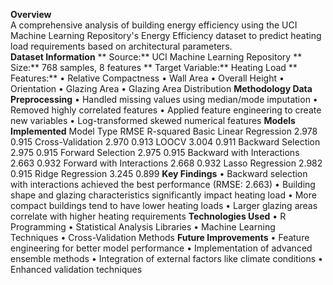 **Overview**
<br>A comprehensive analysis of building energy efficiency using the UCI Machine Learning Repository's Energy Efficiency dataset to predict heating load requirements based on architectural parameters.</br>
**Dataset Information**
**	Source:** UCI Machine Learning Repository
**	Size:** 768 samples, 8 features
**	Target Variable:** Heating Load
**	Features:**
  •	Relative Compactness
  •	Wall Area
  •	Overall Height
  •	Orientation
  •	Glazing Area
  •	Glazing Area Distribution
**Methodology
Data Preprocessing**
•	Handled missing values using median/mode imputation
•	Removed highly correlated features
•	Applied feature engineering to create new variables
•	Log-transformed skewed numerical features
**Models Implemented**
Model Type                  RMSE	   R-squared
Basic Linear Regression	    2.978	   0.915
Cross-Validation	          2.970	   0.913
LOOCV	                      3.004	   0.911
Backward Selection	        2.975	   0.915
Forward Selection	          2.975	   0.915
Backward with Interactions	2.663    0.932
Forward with Interactions	  2.668	   0.932
Lasso Regression	          2.982	   0.915
Ridge Regression	          3.245	   0.899
**Key Findings**
•	Backward selection with interactions achieved the best performance (RMSE: 2.663)
•	Building shape and glazing characteristics significantly impact heating load
•	More compact buildings tend to have lower heating loads
•	Larger glazing areas correlate with higher heating requirements
**Technologies Used**
•	R Programming
•	Statistical Analysis Libraries
•	Machine Learning Techniques
•	Cross-Validation Methods
**Future Improvements**
•	Feature engineering for better model performance
•	Implementation of advanced ensemble methods
•	Integration of external factors like climate conditions
•	Enhanced validation techniques

